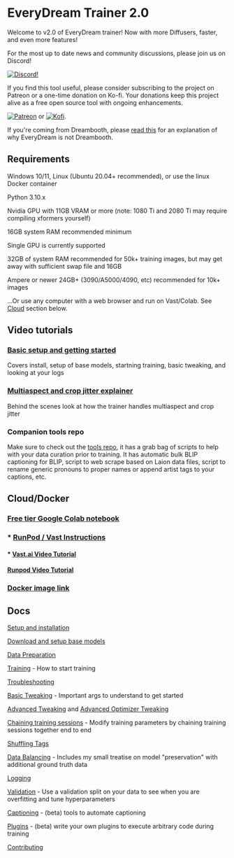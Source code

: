 # EveryDream Trainer 2.0

Welcome to v2.0 of EveryDream trainer! Now with more Diffusers, faster, and even more features!

For the most up to date news and community discussions, please join us on Discord!

[![Discord!](.github/discord_sm.png)](https://discord.gg/uheqxU6sXN)

If you find this tool useful, please consider subscribing to the project on Patreon or a one-time donation on Ko-fi.  Your donations keep this project alive as a free open source tool with ongoing enhancements.

[![Patreon](.github/patreon-medium-button.png)](https://www.patreon.com/everydream) or  [![Kofi](.github/kofibutton_sm.png)](https://ko-fi.com/everydream).

If you're coming from Dreambooth, please [read this](doc/NOTDREAMBOOTH.md) for an explanation of why EveryDream is not Dreambooth.

## Requirements

Windows 10/11, Linux (Ubuntu 20.04+ recommended), or use the linux Docker container

Python 3.10.x

Nvidia GPU with 11GB VRAM or more (note: 1080 Ti and 2080 Ti may require compiling xformers yourself)

16GB system RAM recommended minimum

Single GPU is currently supported

32GB of system RAM recommended for 50k+ training images, but may get away with sufficient swap file and 16GB

Ampere or newer 24GB+ (3090/A5000/4090, etc) recommended for 10k+ images

...Or use any computer with a web browser and run on Vast/Colab.  See [Cloud](#cloud) section below.

## Video tutorials

### [Basic setup and getting started](https://www.youtube.com/watch?v=OgpJK8SUW3c) 

Covers install, setup of base models, startning training, basic tweaking, and looking at your logs

### [Multiaspect and crop jitter explainer](https://www.youtube.com/watch?v=0xswM8QYFD0)


Behind the scenes look at how the trainer handles multiaspect and crop jitter

### Companion tools repo

Make sure to check out the [tools repo](https://github.com/victorchall/EveryDream), it has a grab bag of scripts to help with your data curation prior to training.  It has automatic bulk BLIP captioning for BLIP, script to web scrape based on Laion data files, script to rename generic pronouns to proper names or append artist tags to your captions, etc. 

## Cloud/Docker

### [Free tier Google Colab notebook](https://colab.research.google.com/github/victorchall/EveryDream2trainer/blob/main/Train_Colab.ipynb)

### * [RunPod / Vast Instructions](/doc/CLOUD_SETUP.md)
#### * [Vast.ai Video Tutorial](https://www.youtube.com/watch?v=PKQesb4om9I)
#### [Runpod Video Tutorial](https://www.youtube.com/watch?v=XAULP-4hsnA)

### [Docker image link](https://github.com/victorchall/EveryDream2trainer/pkgs/container/everydream2trainer)

## Docs

[Setup and installation](doc/SETUP.md)

[Download and setup base models](doc/BASEMODELS.md) 

[Data Preparation](doc/DATA.md)

[Training](doc/TRAINING.md) - How to start training

[Troubleshooting](doc/TROUBLESHOOTING.md)

[Basic Tweaking](doc/TWEAKING.md) - Important args to understand to get started

[Advanced Tweaking](doc/ADVANCED_TWEAKING.md) and [Advanced Optimizer Tweaking](/doc/OPTIMIZER.md)

[Chaining training sessions](doc/CHAINING.md) - Modify training parameters by chaining training sessions together end to end

[Shuffling Tags](doc/SHUFFLING_TAGS.md)

[Data Balancing](doc/BALANCING.md) - Includes my small treatise on model "preservation" with additional ground truth data

[Logging](doc/LOGGING.md) 

[Validation](doc/VALIDATION.md) - Use a validation split on your data to see when you are overfitting and tune hyperparameters

[Captioning](doc/CAPTION.md) - (beta) tools to automate captioning

[Plugins](doc/PLUGINS.md) - (beta) write your own plugins to execute arbitrary code during training

[Contributing](doc/CONTRIBUTING.md)

